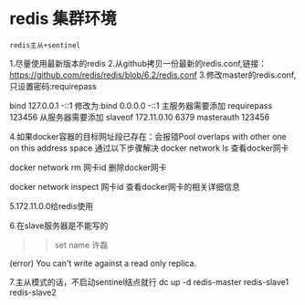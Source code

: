# redis 集群环境
```text
redis主从+sentinel
```
1.尽量使用最新版本的redis
2.从github拷贝一份最新的redis.conf,链接：https://github.com/redis/redis/blob/6.2/redis.conf
3.修改master的redis.conf,只设置密码:requirepass


bind 127.0.0.1 -::1 修改为:bind 0.0.0.0 -::1
主服务器需要添加
requirepass 123456
从服务器需要添加
slaveof 172.11.0.10 6379
masterauth 123456

4.如果docker容器的目标网址段已存在：会报错Pool overlaps with other one on this address space
通过以下步骤解决
docker network ls
查看docker网卡

docker network rm 网卡id
删除docker网卡

docker network inspect 网卡id
查看docker网卡的相关详细信息


5.172.11.0.0给redis使用

6.在slave服务器是不能写的
>> set name 许磊

(error) You can't write against a read only replica.

7.主从模式的话，不启动sentinel结点就行
dc up -d redis-master redis-slave1  redis-slave2
